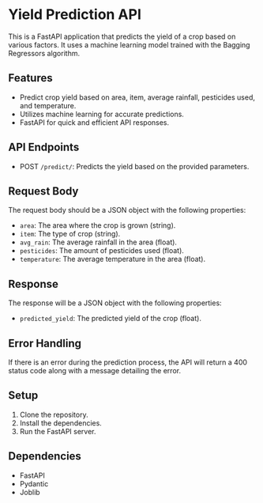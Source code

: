 # Yield Prediction API

This is a FastAPI application that predicts the yield of a crop based on various factors. It uses a machine learning model trained with the Bagging Regressors algorithm.

## Features

- Predict crop yield based on area, item, average rainfall, pesticides used, and temperature.
- Utilizes machine learning for accurate predictions.
- FastAPI for quick and efficient API responses.

## API Endpoints

- POST `/predict/`: Predicts the yield based on the provided parameters.

## Request Body

The request body should be a JSON object with the following properties:

- `area`: The area where the crop is grown (string).
- `item`: The type of crop (string).
- `avg_rain`: The average rainfall in the area (float).
- `pesticides`: The amount of pesticides used (float).
- `temperature`: The average temperature in the area (float).

## Response

The response will be a JSON object with the following properties:

- `predicted_yield`: The predicted yield of the crop (float).

## Error Handling

If there is an error during the prediction process, the API will return a 400 status code along with a message detailing the error.

## Setup

1. Clone the repository.
2. Install the dependencies.
3. Run the FastAPI server.

## Dependencies

- FastAPI
- Pydantic
- Joblib

